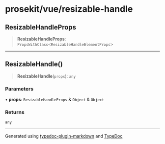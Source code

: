 # prosekit/vue/resizable-handle

<a id="ResizableHandleProps" name="ResizableHandleProps"></a>

## ResizableHandleProps

> **ResizableHandleProps**: `PropsWithClass`\<`ResizableHandleElementProps`\>

***

<a id="ResizableHandle" name="ResizableHandle"></a>

## ResizableHandle()

> **ResizableHandle**(`props`): `any`

### Parameters

• **props**: `ResizableHandleProps` & `Object` & `Object`

### Returns

`any`

***

Generated using [typedoc-plugin-markdown](https://www.npmjs.com/package/typedoc-plugin-markdown) and [TypeDoc](https://typedoc.org/)
